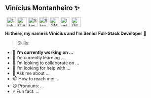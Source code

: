## Vinícius Montanheiro ✨
<style>
div{
  display:flex;
  width: 100%;
  justify-content: flex-start;
  align-items: center;
}
a{
  padding-left:5px;
}
</style>
<div>
  <a href="https://ie.linkedin.com/in/vmontanheiro" title="LinkedIn Profile">
    <img src="https://raw.githubusercontent.com/vmontanheiro/vmontanheiro/master/assets/img/linkedin.svg" width="30" alt="LinkedIn Profile" />
  </a>

  <a href="https://www.npmjs.com/~vmontanheiro" title="Own NPM Libraries">
    <img src="https://raw.githubusercontent.com/vmontanheiro/vmontanheiro/master/assets/img/npm.svg" width="30" alt="Own NPM Libraries" />
  </a>

  <a href="https://stackoverflow.com/users/4214310/vmontanheiro" title="StackOverflow Profile">
    <img src="https://raw.githubusercontent.com/vmontanheiro/vmontanheiro/master/assets/img/stack-overflow.svg" width="30" alt="StackOverflow Profile" />
  </a>

  <a href="https://pt.stackoverflow.com/users/17786/vmontanheiro" title="StackOverflow PT-BR Profile">
    <img src="https://raw.githubusercontent.com/vmontanheiro/vmontanheiro/master/assets/img/pt-stack-overflow.svg" width="30" alt="StackOverflow PT-BR Profile" />
  </a>

  <a href="mailto:vinicius.amontanheiro@gmail.com" title="GMAIL Contact">
    <img src="https://raw.githubusercontent.com/vmontanheiro/vmontanheiro/master/assets/img/gmail.svg" width="30" alt="GMAIL Contact" />
  </a>

  <a href="https://www.instagram.com/vini.montanheiro" title="Instagram Profile">
    <img src="https://raw.githubusercontent.com/vmontanheiro/vmontanheiro/master/assets/img/instragram.svg" width="30" alt="Instagram Profile" />
  </a>

  <a href="https://pt.stackoverflow.com/users/17786/vmontanheiro" title="GitHub Profile">
    <img src="https://raw.githubusercontent.com/vmontanheiro/vmontanheiro/master/assets/img/github.svg" width="30" alt="GitHub Profile" />
  </a>
</div>

<b> Hi there, my name is Vinícius and I'm Senior Full-Stack Developer</b> 👋

> Skills:

- 🔭 <b>I’m currently working on ...</b>
- 🌱 I’m currently learning ...
- 👯 I’m looking to collaborate on ...
- 🤔 I’m looking for help with ...
- 💬 Ask me about ...
- 📫 How to reach me: ...
- 😄 Pronouns: ...
- ⚡ Fun fact: ...


